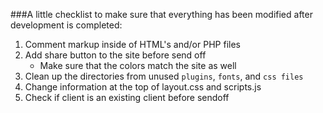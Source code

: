 ###A little checklist to make sure that everything has been modified after development is completed:

1. Comment markup inside of HTML's and/or PHP files
2. Add share button to the site before send off
    * Make sure that the colors match the site as well
3. Clean up the directories from unused `plugins`, `fonts`, and `css files`
4. Change information at the top of layout.css and scripts.js
5. Check if client is an existing client before sendoff